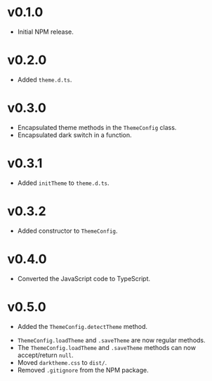 # v0.1.0

* Initial NPM release.

# v0.2.0

+ Added `theme.d.ts`.

# v0.3.0

* Encapsulated theme methods in the `ThemeConfig` class.
* Encapsulated dark switch in a function.

# v0.3.1

+ Added `initTheme` to `theme.d.ts`.

# v0.3.2

+ Added constructor to `ThemeConfig`.

# v0.4.0

* Converted the JavaScript code to TypeScript.

# v0.5.0

+ Added the `ThemeConfig.detectTheme` method.
* `ThemeConfig.loadTheme` and `.saveTheme` are now regular methods.
* The `ThemeConfig.loadTheme` and `.saveTheme` methods can now accept/return `null`.
* Moved `darktheme.css` to `dist/`.
* Removed `.gitignore` from the NPM package.
